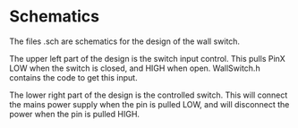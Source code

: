 # Schematics

The files .sch are schematics for the design of the wall switch.

The upper left part of the design is the switch input control.
This pulls PinX LOW when the switch is closed, and HIGH when open.
WallSwitch.h contains the code to get this input.

The lower right part of the design is the controlled switch.
This will connect the mains power supply when the pin is pulled LOW,
and will disconnect the power when the pin is pulled HIGH.

